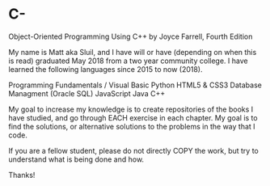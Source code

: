 # C-
Object-Oriented Programming Using C++ by Joyce Farrell, Fourth Edition

My name is Matt aka Sluil, and I have will or have (depending on when this is read) graduated May 2018 from a two year community college. I have learned the following languages since 2015 to now (2018).

Programming Fundamentals / Visual Basic
Python
HTML5 & CSS3
Database Managment (Oracle SQL)
JavaScript
Java
C++

My goal to increase my knowledge is to create repositories of the books I have studied, and go through EACH exercise in each chapter. My goal is to find the solutions, or alternative solutions to the problems in the way that I code.

If you are a fellow student, please do not directly COPY the work, but try to understand what is being done and how.

Thanks!
